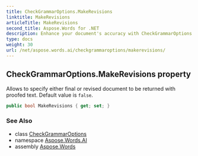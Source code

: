 ```yaml
---
title: CheckGrammarOptions.MakeRevisions
linktitle: MakeRevisions
articleTitle: MakeRevisions
second_title: Aspose.Words for .NET
description: Enhance your document's accuracy with CheckGrammarOptions. Easily choose between final or revised versions for proofed text. Boost clarity and professionalism!
type: docs
weight: 30
url: /net/aspose.words.ai/checkgrammaroptions/makerevisions/
---
```

## CheckGrammarOptions.MakeRevisions property

Allows to specify either final or revised document to be returned with proofed text. Default value is `false`.

```csharp
public bool MakeRevisions { get; set; }
```

### See Also

* class [CheckGrammarOptions](../)
* namespace [Aspose.Words.AI](../../../aspose.words.ai/)
* assembly [Aspose.Words](../../../)
